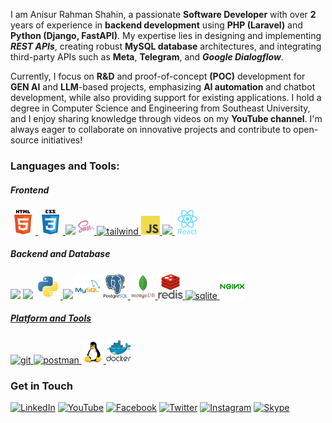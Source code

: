 I am Anisur Rahman Shahin, a passionate **Software Developer** with over **2** years of experience in **backend development** using **PHP (Laravel)** and **Python (Django, FastAPI)**. My expertise lies in designing and implementing ***REST APIs***, creating robust **MySQL database** architectures, and integrating third-party APIs such as **Meta**, **Telegram**, and ***Google Dialogflow***.

Currently, I focus on **R&D** and proof-of-concept **(POC)** development for **GEN AI** and **LLM**-based projects, emphasizing **AI automation** and chatbot development, while also providing support for existing applications. I hold a degree in Computer Science and Engineering from Southeast University, and I enjoy sharing knowledge through videos on my **YouTube channel**. I'm always eager to collaborate on innovative projects and contribute to open-source initiatives!




### Languages and Tools:
##### Frontend 
<a href="https://www.w3.org/html/" target="_blank" rel="noreferrer"> <img src="https://raw.githubusercontent.com/devicons/devicon/master/icons/html5/html5-original-wordmark.svg" alt="html5" width="40" height="40" /> </a>
<a href="https://www.w3schools.com/css/" target="_blank" rel="noreferrer"> <img src="https://raw.githubusercontent.com/devicons/devicon/master/icons/css3/css3-original-wordmark.svg" alt="css3" width="40" height="40" /> </a>
<img height="30" src="https://getbootstrap.com/docs/5.3/assets/img/favicons/favicon-32x32.png"> 
<a href="https://sass-lang.com" target="_blank"> <img src="https://raw.githubusercontent.com/devicons/devicon/master/icons/sass/sass-original.svg" alt="sass" width="26px"/> </a> <a href="https://tailwindcss.com/" target="_blank"> <img src="https://www.vectorlogo.zone/logos/tailwindcss/tailwindcss-icon.svg" alt="tailwind" width="26px"/>
<img height="30" src="https://raw.githubusercontent.com/github/explore/80688e429a7d4ef2fca1e82350fe8e3517d3494d/topics/javascript/javascript.png">
<img height="30" src="https://vuejs.org/images/logo.png"> 
<a href="https://reactjs.org/" target="_blank" rel="noreferrer"> <img src="https://raw.githubusercontent.com/devicons/devicon/master/icons/react/react-original-wordmark.svg" alt="react" width="40" height="40" /> </a>

##### Backend and Database
<a><img height="30" src="https://www.php.net/favicon.ico"></a>
<a><img height="30" src="https://laravel.com/img/favicon/favicon.ico"></a>
<a href="https://www.python.org" target="_blank" rel="noreferrer"> <img src="https://raw.githubusercontent.com/devicons/devicon/master/icons/python/python-original.svg" alt="python" width="40" height="40" /> </a>
<a><img src="https://static.djangoproject.com/img/icon-touch.e4872c4da341.png" height="30"><a href="https://www.mysql.com/" target="_blank" rel="noreferrer"></a>
<a><img src="https://raw.githubusercontent.com/devicons/devicon/master/icons/mysql/mysql-original-wordmark.svg" alt="mysql" width="40" height="40" /></a>
<a href="https://www.postgresql.org" target="_blank" rel="noreferrer"> <img src="https://raw.githubusercontent.com/devicons/devicon/master/icons/postgresql/postgresql-original-wordmark.svg" alt="postgresql" width="40" height="40" /> </a>
<a href="https://www.mongodb.com/" target="_blank" rel="noreferrer"> <img src="https://raw.githubusercontent.com/devicons/devicon/master/icons/mongodb/mongodb-original-wordmark.svg" alt="mongodb" width="40" height="40" /> </a>
<a href="https://redis.io" target="_blank" rel="noreferrer"> <img src="https://raw.githubusercontent.com/devicons/devicon/master/icons/redis/redis-original-wordmark.svg" alt="redis" width="40" height="40" /> </a>
<a href="https://www.sqlite.org/" target="_blank" rel="noreferrer"> <img src="https://www.vectorlogo.zone/logos/sqlite/sqlite-icon.svg" alt="sqlite" width="40" height="40" /> </a>
<a href="https://www.nginx.com" target="_blank" rel="noreferrer"> <img src="https://raw.githubusercontent.com/devicons/devicon/master/icons/nginx/nginx-original.svg" alt="nginx" width="40" height="40" /> 


##### Platform and Tools
</a>
<a href="https://git-scm.com/" target="_blank" rel="noreferrer"> <img src="https://www.vectorlogo.zone/logos/git-scm/git-scm-icon.svg" alt="git"  height="35" /> </a><a href="https://postman.com" target="_blank" rel="noreferrer"> <img src="https://www.vectorlogo.zone/logos/getpostman/getpostman-icon.svg" alt="postman"  height="35" /> </a>
<a href="https://www.linux.org/" target="_blank" rel="noreferrer"> <img src="https://raw.githubusercontent.com/devicons/devicon/master/icons/linux/linux-original.svg" alt="linux"  height="35" /> </a><a href="https://www.docker.com/" target="_blank" rel="noreferrer"> <img src="https://raw.githubusercontent.com/devicons/devicon/master/icons/docker/docker-original-wordmark.svg" alt="docker" width="40" height="40" /> </a>









### Get in Touch




[![LinkedIn](https://img.shields.io/badge/linkedin-0A66C2.svg?&style=for-the-badge&logo=linkedin&logoColor=white)](https://www.linkedin.com/in/arshahin)
[![YouTube](https://img.shields.io/badge/youtube-CD201F.svg?&style=for-the-badge&logo=youtube&logoColor=white)](https://www.youtube.com/@arshahin9803)
[![Facebook](https://img.shields.io/badge/facebook-1877F2.svg?&style=for-the-badge&logo=facebook&logoColor=white)](https://www.facebook.com/arshahin201)
[![Twitter](https://img.shields.io/badge/twitter-1DA1F2.svg?&style=for-the-badge&logo=twitter&logoColor=white)](https://twitter.com/ar_shahin201)
[![Instagram](https://img.shields.io/badge/instagram-E4405F.svg?&style=for-the-badge&logo=instagram&logoColor=white)](https://www.instagram.com/anisur_rahaman_shahin/)
[![Skype](https://img.shields.io/badge/skype-00AFF0.svg?&style=for-the-badge&logo=skype&logoColor=white)](https://join.skype.com/invite/FFyM0oiUD1AI)
